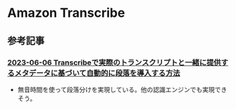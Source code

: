 # Amazon Transcribe

## 参考記事

### [2023-06-06 Transcribeで実際のトランスクリプトと一緒に提供するメタデータに基づいて自動的に段落を導入する方法](https://aws.amazon.com/blogs/machine-learning/arrange-your-transcripts-into-paragraphs-with-amazon-transcribe/)

- 無音時間を使って段落分けを実現している。他の認識エンジンでも実現できそう。
